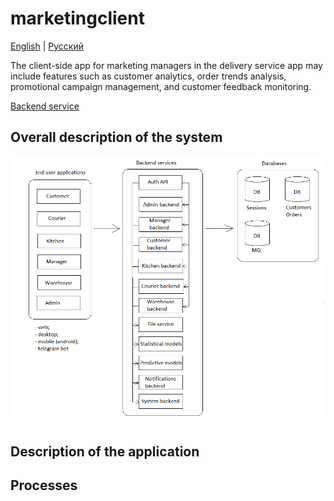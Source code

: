 # marketingclient

[English](marketingclient.md) | [Русский](marketingclient.ru.md)

The client-side app for marketing managers in the delivery service app may include features such as customer analytics, order trends analysis, promotional campaign management, and customer feedback monitoring.

[Backend service](../backend/marketingbackend.md)

## Overall description of the system 

![system_overall](../img/system_overall.png)

## Description of the application

## Processes 
